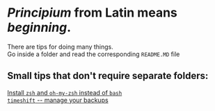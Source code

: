 # *Principium* from Latin means *beginning*.
There are tips for doing many things.  
Go inside a folder and read the corresponding `README.MD` file

## Small tips that don't require separate folders:
[Install `zsh` and `oh-my-zsh` instead of `bash`](https://www.howtoforge.com/tutorial/how-to-setup-zsh-and-oh-my-zsh-on-linux/)  
[`timeshift` -- manage your backups](https://github.com/teejee2008/timeshift)

